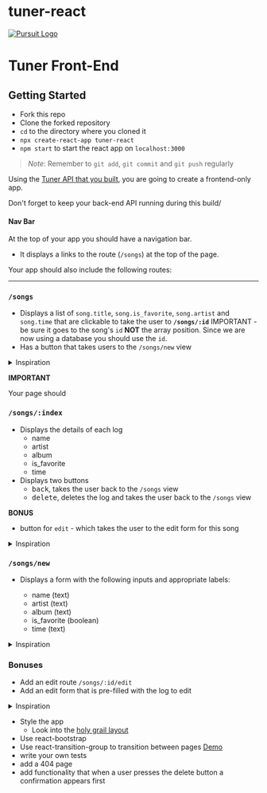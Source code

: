 # tuner-react

[![Pursuit Logo](https://avatars1.githubusercontent.com/u/5825944?s=200&v=4)](https://pursuit.org)

# Tuner Front-End

## Getting Started

- Fork this repo
- Clone the forked repository
- `cd` to the directory where you cloned it
- `npx create-react-app tuner-react`
- `npm start` to start the react app on `localhost:3000`

> _Note_: Remember to `git add`, `git commit` and `git push` regularly

Using the [Tuner API that you built](https://github.com/joinpursuit/tuner-api/blob/main/README.md), you are going to create a frontend-only app.

Don't forget to keep your back-end API running during this build/

#### Nav Bar

At the top of your app you should have a navigation bar.

- It displays a links to the route (`/songs`) at the top of the page.

Your app should also include the following routes:

<hr />

### `/songs`

- Displays a list of `song.title`, `song.is_favorite`, `song.artist` and `song.time` that are clickable to take the user to **`/songs/:id`** IMPORTANT - be sure it goes to the song's `id` **NOT** the array position. Since we are now using a database you should use the `id`.
- Has a button that takes users to the `/songs/new` view

<details><summary>Inspiration</summary>

![](./assets/index.png)

</details>

**IMPORTANT**

Your page should

### `/songs/:index`

- Displays the details of each log
  - name
  - artist
  - album
  - is_favorite
  - time
- Displays two buttons
  - <kbd>back</kbd>, takes the user back to the `/songs` view
  - <kbd>delete</kbd>, deletes the log and takes the user back to the `/songs` view

**BONUS**

- button for `edit` - which takes the user to the edit form for this song

<details><summary>Inspiration</summary>

![](./assets/show.png)

</details>

### `/songs/new`

- Displays a form with the following inputs and appropriate labels:

  - name (text)
  - artist (text)
  - album (text)
  - is_favorite (boolean)
  - time (text)

<details><summary>Inspiration</summary>

![](./assets/new.png)

</details>

### Bonuses

- Add an edit route `/songs/:id/edit`
- Add an edit form that is pre-filled with the log to edit

<details><summary>Inspiration</summary>

![](./assets/edit.png)

</details>

- Style the app
  - Look into the [holy grail layout](https://philipwalton.github.io/solved-by-flexbox/demos/holy-grail/)
- Use react-bootstrap
- Use react-transition-group to transition between pages [Demo](https://reactrouter.com/web/example/animated-transitions)
- write your own tests
- add a 404 page
- add functionality that when a user presses the delete button a confirmation appears first
